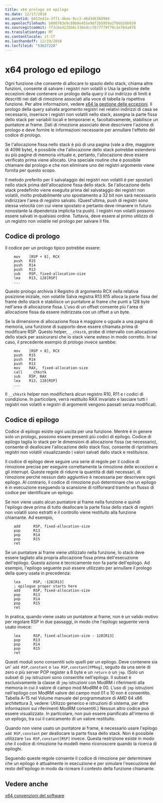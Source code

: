 ```yaml
---
title: x64 prologo ed epilogo
ms.date: 12/17/2018
ms.assetid: 0453ed1a-3ff1-4bee-9cc2-d6d3d6384984
ms.openlocfilehash: b808703e9c89b8e455e9df2b5959a2f0dd10b939
ms.sourcegitcommit: ff3cbe4235b6c316edcc7677f79f70c3e784ad76
ms.translationtype: MT
ms.contentlocale: it-IT
ms.lasthandoff: 12/19/2018
ms.locfileid: "53627228"
---
```

# <a name="x64-prolog-and-epilog"></a>x64 prologo ed epilogo

Ogni funzione che consente di allocare lo spazio dello stack, chiama altre funzioni, consente di salvare i registri non volatili o Usa la gestione delle eccezioni deve contenere un prologo della query il cui indirizzo di limiti è descritti nei dati di rimozione associati alla voce di tabella la rispettiva funzione. Per altre informazioni, vedere [x64 la gestione delle eccezioni](../build/exception-handling-x64.md). Il prologo della query salvata argomento registri nei relativi indirizzi di casa se necessario, inserisce i registri non volatili nello stack, assegna la parte fissa dello stack per variabili locali e temporanei e, facoltativamente, stabilisce un puntatore ai frame. Dati di rimozione associato deve descrivere l'azione di prologo e deve fornire le informazioni necessarie per annullare l'effetto del codice di prologo.

Se l'allocazione fissa nello stack è più di una pagina (vale a dire, maggiore di 4096 byte), è possibile che l'allocazione dello stack potrebbe estendersi su più pagine di memoria virtuale e, pertanto, l'allocazione deve essere verificato prima viene allocato. Una speciale routine che è possibile chiamare dal prologo e che non eliminare uno dei registri argomento viene fornita per questo scopo.

Il metodo preferito per il salvataggio dei registri non volatili è per spostarli nello stack prima dell'allocazione fissa dello stack. Se l'allocazione dello stack predefinito viene eseguita prima del salvataggio dei registri non volatili, molto probabilmente uno spostamento a 32 bit non sarà necessario indirizzare l'area di registro salvato. (Quest'ultima, push di registri sono stessa velocità con cui viene spostato e pertanto deve rimanere in futuro nonostante la dipendenza implicita tra push). I registri non volatili possono essere salvati in qualsiasi ordine. Tuttavia, deve essere al primo utilizzo di un registro non volatile nel prologo per salvare il file.

## <a name="prolog-code"></a>Codice di prologo

Il codice per un prologo tipico potrebbe essere:

```MASM
    mov    [RSP + 8], RCX
    push   R15
    push   R14
    push   R13
    sub    RSP, fixed-allocation-size
    lea    R13, 128[RSP]
    ...
```

Questo prologo archivia il Registro di argomento RCX nella relativa posizione iniziale, non volatile Salva registra R13 R15 alloca la parte fissa del frame dello stack e stabilisce un puntatore ai frame che punti a 128 byte nell'area di allocazione fissa. L'uso di un offset consente più l'area di allocazione fissa da essere indirizzata con un offset a un byte.

Se la dimensione di allocazione fissa è maggiore o uguale a una pagina di memoria, una funzione di supporto deve essere chiamata prima di modificare RSP. Questo helper, `__chkstk`, probe di intervallo con allocazione dello stack per assicurarsi che lo stack viene esteso in modo corretto. In tal caso, il precedente esempio di prologo invece sarebbe:

```MASM
    mov    [RSP + 8], RCX
    push   R15
    push   R14
    push   R13
    mov    RAX,  fixed-allocation-size
    call   __chkstk
    sub    RSP, RAX
    lea    R13, 128[RSP]
    ...
```

Il `__chkstk` helper non modificherà alcun registro R10, R11 e i codici di condizione. In particolare, verrà restituito RAX invariato e lasciare tutti i registri non volatili e registri di argomenti vengono passati senza modificati.

## <a name="epilog-code"></a>Codice di epilogo

Codice di epilogo esiste ogni uscita per una funzione. Mentre è in genere solo un prologo, possono essere presenti più codici di epilogo. Codice di epilogo taglia lo stack per le dimensioni di allocazione fissa (se necessario), consente di deallocare l'allocazione dello stack fissi, consente di ripristinare registri non volatili visualizzando i valori salvati dallo stack e restituisce.

Il codice di epilogo deve seguire una serie di regole per il codice di rimozione precise per eseguire correttamente la rimozione delle eccezioni e gli interrupt. Queste regole di ridurre la quantità di dati necessari, di rimozione perché nessun dato aggiuntivo è necessaria per descrivere ogni epilogo. Al contrario, il codice di rimozione può determinare che un epilogo è in esecuzione eseguendo la scansione di rollforward tramite un flusso di codice per identificare un epilogo.

Se non viene usato alcun puntatore ai frame nella funzione e quindi l'epilogo deve prima di tutto deallocare la parte fissa dello stack di registri non volatili sono estratti e il controllo viene restituito alla funzione chiamante. Ad esempio,

```MASM
    add      RSP, fixed-allocation-size
    pop      R13
    pop      R14
    pop      R15
    ret
```

Se un puntatore ai frame viene utilizzato nella funzione, lo stack deve essere tagliato alla propria allocazione fissa prima dell'esecuzione dell'epilogo. Questa azione è tecnicamente non fa parte dell'epilogo. Ad esempio, l'epilogo seguente può essere utilizzato per annullare il prologo della query usata in precedenza:

```MASM
    lea      RSP, -128[R13]
    ; epilogue proper starts here
    add      RSP, fixed-allocation-size
    pop      R13
    pop      R14
    pop      R15
    ret
```

In pratica, quando viene usato un puntatore ai frame, non è un valido motivo per regolare RSP in due passaggi, in modo che l'epilogo seguente verrà usato invece:

```MASM
    lea      RSP, fixed-allocation-size - 128[R13]
    pop      R13
    pop      R14
    pop      R15
    ret
```

Questi moduli sono consentiti solo quelli per un epilogo. Deve contenere sia un' `add RSP,constant` o `lea RSP,constant[FPReg]`, seguito da una serie di zero o più server POP register a 8 byte e un `return` o un `jmp`. (Solo un subset di `jmp` istruzioni sono consentite nell'epilogo. Il subset è esclusivamente la classe di `jmp` istruzioni con ModRM i riferimenti alla memoria in cui il valore di campo mod ModRM è 00. L'uso di `jmp` istruzioni nell'epilogo con ModRM valore del campo mod 01 o 10 non è consentito. Tabella A-15 nel Volume manuale del programmatore di AMD 64 x86 architettura 3, vedere: Utilizzo generico e istruzioni di sistema, per altre informazioni sui riferimenti ModRM consentiti.) Nessun altro codice può essere visualizzato. In particolare, non può essere pianificato all'interno di un epilogo, tra cui il caricamento di un valore restituito.

Quando non viene usato un puntatore ai frame, è necessario usare l'epilogo `add RSP,constant` per deallocare la parte fissa dello stack. Non è possibile utilizzare `lea RSP,constant[RSP]` invece. Questa restrizione esiste in modo che il codice di rimozione ha modelli meno riconoscere quando la ricerca di epiloghi.

Seguendo queste regole consente il codice di rimozione per determinare che un epilogo è attualmente in esecuzione e per simulare l'esecuzione del resto dell'epilogo in modo da ricreare il contesto della funzione chiamante.

## <a name="see-also"></a>Vedere anche

[x64 convenzioni del software](../build/x64-software-conventions.md)